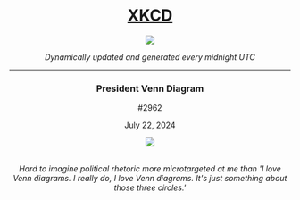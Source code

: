 
<h1 align="center"><a href="https://xkcd.com">XKCD</a></h1>
<div align="center">
    <img src="https://img.shields.io/github/last-commit/ShashashankThakur/XKCD?label=last%20updated" />
</div>

<p align="center"><i>Dynamically updated and generated every midnight UTC</i></p>
<hr>
<div align="center">
    <h3><strong>President Venn Diagram</strong></h3>
    <p>#2962</p>
    <p>July 22, 2024</p>
    <img src="https://imgs.xkcd.com/comics/president_venn_diagram.png">
    <br></br>
    <p><i>Hard to imagine political rhetoric more microtargeted at me than 'I love Venn diagrams. I really do, I love Venn diagrams. It's just something about those three circles.'</i></p>
</div>
